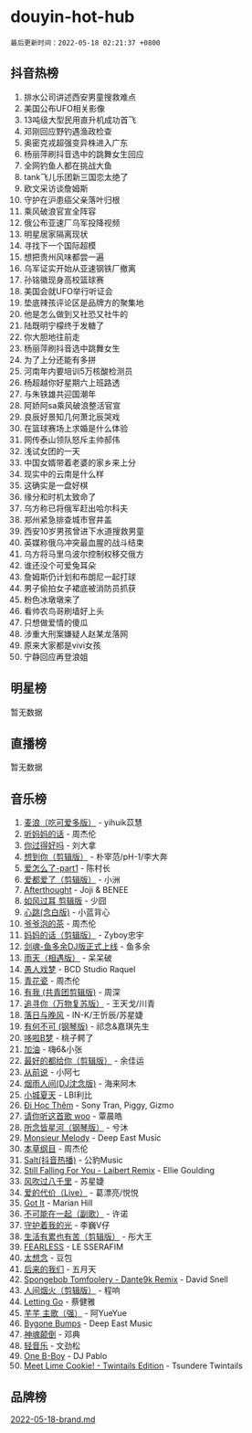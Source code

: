 # douyin-hot-hub

`最后更新时间：2022-05-18 02:21:37 +0800`

## 抖音热榜

1. 排水公司讲述西安男童搜救难点
1. 美国公布UFO相关影像
1. 13吨级大型民用直升机成功首飞
1. 邓刚回应野钓遇渔政检查
1. 奥密克戎超强变异株进入广东
1. 杨丽萍刷抖音选中的跳舞女生回应
1. 全网钓鱼人都在挑战大鱼
1. tank飞儿乐团新三国恋太绝了
1. 欧文采访谈詹姆斯
1. 守护在沪患癌父亲落叶归根
1. 乘风破浪官宣全阵容
1. 俄公布亚速厂乌军投降视频
1. 明星居家隔离现状
1. 寻找下一个国际超模
1. 想把贵州风味都尝一遍
1. 乌军证实开始从亚速钢铁厂撤离
1. 孙铭徽现身高校篮球赛
1. 美国会就UFO举行听证会
1. 垫底辣孩评论区是品牌方的聚集地
1. 他是怎么做到又社恐又社牛的
1. 陆既明宁檬终于发糖了
1. 你大胆地往前走
1. 杨丽萍刷抖音选中跳舞女生
1. 为了上分还能有多拼
1. 河南年内要培训5万核酸检测员
1. 杨超越你好星期六上班路透
1. 与朱铁雄共迎国潮年
1. 阿娇阿sa乘风破浪整活官宣
1. 良辰好景知几何萧北辰哭戏
1. 在篮球赛场上求婚是什么体验
1. 网传泰山领队怒斥主帅郝伟
1. 浅试女团的一天
1. 中国女婿带着老婆的家乡来上分
1. 现实中的云南是什么样
1. 这确实是一盘好棋
1. 缘分和时机太致命了
1. 乌方称已将俄军赶出哈尔科夫
1. 郑州紧急排查城市窨井盖
1. 西安10岁男孩曾进下水道搜救男童
1. 英媒称俄乌冲突最血腥的战斗结束
1. 乌方将马里乌波尔控制权移交俄方
1. 谁还没个可爱兔耳朵
1. 詹姆斯仍计划和布朗尼一起打球
1. 男子偷拍女子裙底被消防员抓获
1. 粉色冰墩墩来了
1. 看帅农鸟哥刷墙好上头
1. 只想做爱情的傻瓜
1. 涉重大刑案嫌疑人赵某龙落网
1. 原来大家都是vivi女孩
1. 宁静回应再登浪姐

## 明星榜

暂无数据

## 直播榜

暂无数据

## 音乐榜

1. [麦浪（吃可爱多版）](https://sf6-cdn-tos.douyinstatic.com/obj/tos-cn-ve-2774/fb2bf2aaa2854aaa8ec0fcfabbee4bd8) - yihuik苡慧
1. [听妈妈的话]() - 周杰伦
1. [你过得好吗]() - 刘大拿
1. [想到你（剪辑版）]() - 朴宰范/pH-1/李大奔
1. [爱怎么了-part1]() - 陈村长
1. [爱都爱了（剪辑版）](https://sf6-cdn-tos.douyinstatic.com/obj/tos-cn-ve-2774/ea838a8eccd2486f8d7aa26551f04225) - 小洲
1. [Afterthought](https://sf3-cdn-tos.douyinstatic.com/obj/tos-cn-ve-2774/5b832cdf45494148ba3c17fc04eec659) - Joji & BENEE
1. [如风过耳 剪辑版](https://sf6-cdn-tos.douyinstatic.com/obj/tos-cn-ve-2774/2fea2fc5edb54954a79e94c07d3900b4) - 少囧
1. [心跳(念白版)](https://sf6-cdn-tos.douyinstatic.com/obj/tos-cn-ve-2774/a57e8cac11fe46e8932f59ddd8a7c03e) - 小蓝背心
1. [爷爷泡的茶]() - 周杰伦
1. [妈妈的话（剪辑版）]() - Zyboy忠宇
1. [剑魂-鱼多余DJ版正式上线]() - 鱼多余
1. [雨天（相遇版）]() - 呆呆破
1. [愚人戏梦](https://sf6-cdn-tos.douyinstatic.com/obj/tos-cn-ve-2774/19dbd296fbf64c28867630bd926c813e) - BCD Studio Raquel
1. [青花瓷]() - 周杰伦
1. [有我 (共青团剪辑版)]() - 周深
1. [追寻你（万物复苏版）](https://sf3-cdn-tos.douyinstatic.com/obj/tos-cn-ve-2774/cfb22ccf85784f2f83bcefe9ad675822) - 王天戈/川青
1. [落日与晚风](https://sf3-cdn-tos.douyinstatic.com/obj/tos-cn-ve-2774/c0df4d955e5e4cda94db402d63b71b53) - IN-K/王忻辰/苏星婕
1. [有何不可 (钢琴版)](https://sf6-cdn-tos.douyinstatic.com/obj/tos-cn-ve-2774/7bee6314dd404650b8923035b853e5ee) - 祁念&嘉琪先生
1. [哆啦B梦](https://sf3-cdn-tos.douyinstatic.com/obj/tos-cn-ve-2774/11d91e597d504e8888820e5a70a9f69f) - 桃子鳄了
1. [加油](https://sf3-cdn-tos.douyinstatic.com/obj/tos-cn-ve-2774/96dbbe58553a4064a3634d46b641eb39) - 嗨6&小张
1. [最好的都给你（剪辑版）](https://sf6-cdn-tos.douyinstatic.com/obj/tos-cn-ve-2774/e321304ad36c4bdc88df946f53b7b6f9) - 余佳运
1. [从前说]() - 小阿七
1. [烟雨人间(DJ沈念版)]() - 海来阿木
1. [小城夏天]() - LBI利比
1. [Đi Học Thêm](https://sf3-cdn-tos.douyinstatic.com/obj/tos-cn-ve-2774/de9efc4791354e0f929a1a010efd76b6) - Sony Tran, Piggy, Gizmo
1. [请你听这首歌 woo]() - 覃晨皓
1. [所念皆星河（钢琴版）]() - 兮沐
1. [Monsieur Melody]() - Deep East Music
1. [本草纲目]() - 周杰伦
1. [Salt(抖音热播)](https://sf6-cdn-tos.douyinstatic.com/obj/tos-cn-ve-2774/e257fa68832a41b5b4fb24ffae3c01cb) - 公豹Music
1. [Still Falling For You - Laibert Remix]() - Ellie Goulding
1. [风吹过八千里](https://sf3-cdn-tos.douyinstatic.com/obj/tos-cn-ve-2774/a1a6ff5c96de4f13890fedc3fd6d4c76) - 苏星婕
1. [爱的代价（Live）]() - 葛漂亮/悦悦
1. [Got It](https://sf3-cdn-tos.douyinstatic.com/obj/tos-cn-ve-2774/52beee96a47f4baa98c0dfd808729654) - Marian Hill
1. [不可能在一起（副歌）](https://sf6-cdn-tos.douyinstatic.com/obj/tos-cn-ve-2774/c26fb12d0a9d4d84a701e448b8382532) - 许诺
1. [守护着我的光](https://sf3-cdn-tos.douyinstatic.com/obj/tos-cn-ve-2774/8dc7b12856414ddbb0c1c815273bee06) - 李巍V仔
1. [生活有累也有苦（剪辑版）]() - 彤大王
1. [FEARLESS](https://sf6-cdn-tos.douyinstatic.com/obj/tos-cn-ve-2774/e15259bccb3d424ba9496149cc8bff43) - LE SSERAFIM
1. [太想念]() - 豆包
1. [后来的我们]() - 五月天
1. [Spongebob Tomfoolery - Dante9k Remix](https://sf3-cdn-tos.douyinstatic.com/obj/tos-cn-ve-2774/54f7eb006fc84958923dd105c98b57b5) - David Snell
1. [人间烟火（剪辑版）](https://sf3-cdn-tos.douyinstatic.com/obj/tos-cn-ve-2774/4cebb1e51fcc4572bebc0cee135924a2) - 程响
1. [Letting Go]() - 蔡健雅
1. [芊芊 主歌（强）]() - 阿YueYue
1. [Bygone Bumps]() - Deep East Music
1. [神魂颠倒]() - 邓典
1. [轻音乐](https://sf3-cdn-tos.douyinstatic.com/obj/tos-cn-ve-2774/a4d35e6fa6ba47e1b10fad176623e241) - 文劲松
1. [One B-Boy]() - DJ Pablo
1. [Meet Lime Cookie! - Twintails Edition](https://sf3-cdn-tos.douyinstatic.com/obj/tos-cn-ve-2774/8edbcaeb23ef4630a353bed52fe92f02) - Tsundere Twintails

## 品牌榜

[2022-05-18-brand.md](2022-05-18-brand.md)
